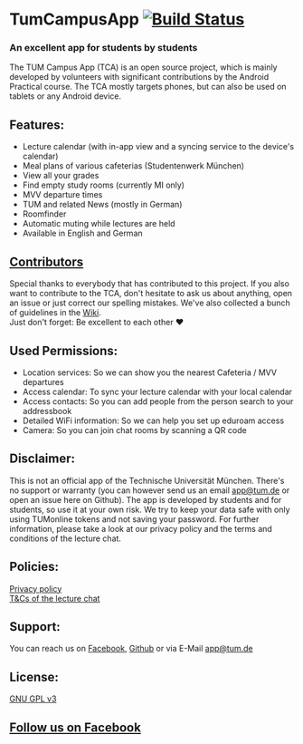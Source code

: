 # TumCampusApp [![Build Status](https://server4.wdkk.de/buildStatus/icon?job=TCA-Android)](https://server4.wdkk.de/job/TCA-Android/)
### An excellent app for students by students
The TUM Campus App (TCA) is an open source project, which is mainly developed by volunteers with significant contributions by the Android Practical course. The TCA mostly targets phones, but can also be used on tablets or any Android device.

## Features:
- Lecture calendar (with in-app view and a syncing service to the device's calendar)
- Meal plans of various cafeterias (Studentenwerk München)
- View all your grades
- Find empty study rooms (currently MI only)
- MVV departure times
- TUM and related News (mostly in German)
- Roomfinder
- Automatic muting while lectures are held
- Available in English and German

## [Contributors](https://github.com/TCA-Team/TumCampusApp/blob/master/CONTRIBUTORS.md)
Special thanks to everybody that has contributed to this project. If you also want to contribute to the TCA, don't hesitate to ask us about anything, open an issue or just correct our spelling mistakes. We've also collected a bunch of guidelines in the [Wiki](https://github.com/TCA-Team/TumCampusApp/wiki).  
Just don't forget: Be excellent to each other :heart:

## Used Permissions:
+ Location services: So we can show you the nearest Cafeteria / MVV departures
+ Access calendar: To sync your lecture calendar with your local calendar
+ Access contacts: So you can add people from the person search to your addressbook
+ Detailed WiFi information: So we can help you set up eduroam access
+ Camera: So you can join chat rooms by scanning a QR code

## Disclaimer:
This is not an official app of the Technische Universität München. There's no support or warranty (you can however send us an email [app@tum.de](mailto:app@tum.de) or open an issue here on Github). The app is developed by students and for students, so use it at your own risk. We try to keep your data safe with only using TUMonline tokens and not saving your password. For further information, please take a look at our privacy policy and the terms and conditions of the lecture chat.

## Policies:
[Privacy policy](https://app.tum.de/landing/privacy/)  
[T&Cs of the lecture chat](https://app.tum.de/landing/chatterms/)

## Support:
You can reach us on [Facebook](https://www.facebook.com/TUMCampus), [Github](https://github.com/TCA-Team/TumCampusApp) or via E-Mail [app@tum.de](mailto:app@tum.de)

## License:
[GNU GPL v3](http://www.gnu.org/licenses/gpl.html)  

## [Follow us on Facebook](https://www.facebook.com/TUMCampus)
